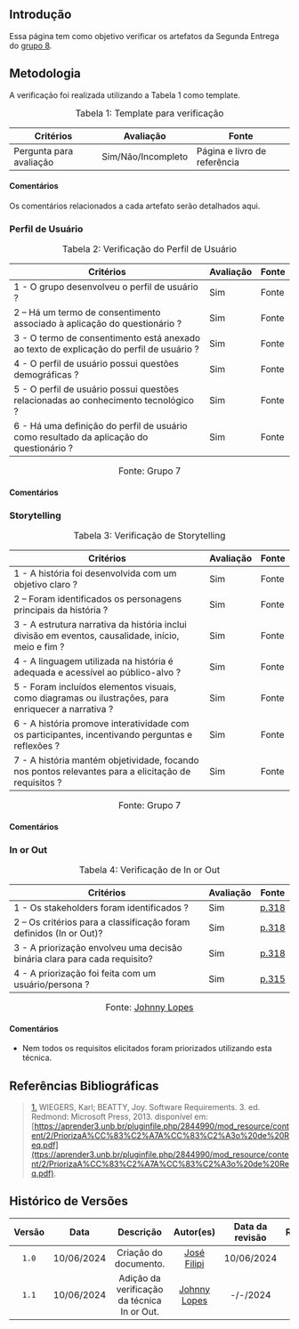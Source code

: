 ## Introdução

Essa página tem como objetivo verificar os artefatos da Segunda Entrega do [grupo 8](https://requisitos-de-software.github.io/2024.1-Consumidor.gov/).

## Metodologia
A verificação foi realizada utilizando a Tabela 1 como template.

<font size="3"><p style="text-align: center">Tabela 1: Template para verificação</p></font>

<center>

Critérios | Avaliação | Fonte
--|--|--
Pergunta para avaliação| Sim/Não/Incompleto| Página e livro de referência

</center>

#### Comentários
Os comentários relacionados a cada artefato serão detalhados aqui.


### Perfil de Usuário
<font size="3"><p style="text-align: center">Tabela 2: Verificação do Perfil de Usuário</p></font>


Critérios  | Avaliação | Fonte
--------- | ------ | ------
1 - O grupo desenvolveu o perfil de usuário ? | Sim | Fonte
2 – Há um termo de consentimento associado à aplicação do questionário ? | Sim | Fonte
3 - O termo de consentimento está anexado ao texto de explicação do perfil de usuário ? | Sim | Fonte
4 - O perfil de usuário possui questões demográficas ? | Sim | Fonte
5 - O perfil de usuário possui questões relacionadas ao conhecimento tecnológico ? | Sim | Fonte
6 - Há uma definição do perfil de usuário como resultado da aplicação do questionário ? | Sim | Fonte


<font size="3"><p style="text-align: center">Fonte: Grupo 7</p></font>


#### Comentários



### Storytelling

<font size="3"><p style="text-align: center">Tabela 3: Verificação de Storytelling</p></font>

Critérios  | Avaliação | Fonte
--------- | ------ | ------
1 - A história foi desenvolvida com um objetivo claro ? | Sim | Fonte
2 – Foram identificados os personagens principais da história ? | Sim | Fonte
3 - A estrutura narrativa da história inclui divisão em eventos, causalidade, início, meio e fim ? | Sim | Fonte
4 - A linguagem utilizada na história é adequada e acessível ao público-alvo ? | Sim | Fonte
5 - Foram incluídos elementos visuais, como diagramas ou ilustrações, para enriquecer a narrativa ? | Sim | Fonte
6 - A história promove interatividade com os participantes, incentivando perguntas e reflexões ? | Sim | Fonte
7 - A história mantém objetividade, focando nos pontos relevantes para a elicitação de requisitos ? | Sim | Fonte

<font size="3"><p style="text-align: center">Fonte: Grupo 7</p></font>

#### Comentários



### In or Out

<font size="3"><p style="text-align: center">Tabela 4: Verificação de In or Out</p></font>

Critérios  | Avaliação | Fonte
--------- | ------ | ------
1 - Os stakeholders foram identificados ? | Sim | <a id="TEC1" href="#RP1">p.318</a> 
2 – Os critérios para a classificação foram definidos (In or Out)? | Sim | <a id="TEC1" href="#RP1">p.318 </a>
3 - A priorização envolveu uma decisão binária clara para cada requisito?  | Sim | <a id="TEC1" href="#RP1">p.318</a>
4 - A priorização foi feita com um usuário/persona ? | Sim | <a id="TEC1" href="#RP1">p.315</a> 


<font size="3"><p style="text-align: center">Fonte: [Johnny Lopes](https://github.com/JohnnyLopess)</p></font>

#### Comentários

* Nem todos os requisitos elicitados foram priorizados utilizando esta técnica.

## Referências Bibliográficas
> <a id="RP1" href="#TEC1">1.</a> WIEGERS, Karl; BEATTY, Joy. Software Requirements. 3. ed. Redmond: Microsoft Press, 2013. disponível em: [https://aprender3.unb.br/pluginfile.php/2844990/mod_resource/content/2/PriorizaA%CC%83%C2%A7A%CC%83%C2%A3o%20de%20Req.pdf](ttps://aprender3.unb.br/pluginfile.php/2844990/mod_resource/content/2/PriorizaA%CC%83%C2%A7A%CC%83%C2%A3o%20de%20Req.pdf).




## Histórico de Versões

| Versão | Data | Descrição | Autor(es) | Data da revisão | Revisor(es) |
| :--: | :--: | :--: | :--: | :--: | :--: |
|`1.0` | 10/06/2024 | Criação do documento. |[José Filipi](https://github.com/JoseFilipi) | 10/06/2024| [Johnny Lopes](https://github.com/JohnnyLopess)|
|`1.1` | 10/06/2024 | Adição da verificação da técnica In or Out. |[Johnny Lopes](https://github.com/JohnnyLopess) | -/-/2024| |
